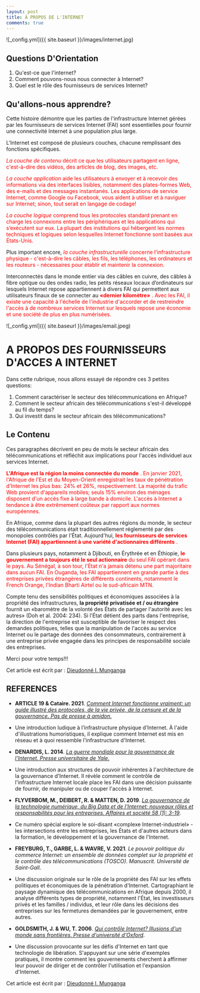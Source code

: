 ```yaml
---
layout: post
title: À PROPOS DE L'INTERNET
comments: true
---
```


![_config.yml]({{ site.baseurl }}/images/internet.jpg)
## Questions D'Orientation
1. Qu'est-ce que l'internet?
2. Comment pouvons-nous nous connecter à Internet?
3. Quel est le rôle des fournisseurs de services Internet?


## Qu'allons-nous apprendre?

Cette histoire démontre que les parties de l'infrastructure Internet gérées par les fournisseurs de services Internet (FAI) sont essentielles pour fournir une connectivité Internet à une population plus large.

L'Internet est composé de plusieurs couches, chacune remplissant des fonctions spécifiques.

<span style="color:red"> _La couche de contenu_<span> décrit ce que les utilisateurs partagent en ligne, c'est-à-dire des vidéos, des articles de blog, des images, etc.

<span style="color:red"> _La couche application_<span> aide les utilisateurs à envoyer et à recevoir des informations via des interfaces lisibles, notamment des plates-formes Web, des e-mails et des messages instantanés. Les applications de service Internet, comme Google ou Facebook, vous aident à utiliser et à naviguer sur Internet; sinon, tout serait en langage de codage!

<span style="color:red"> _La couche logique_<span> comprend tous les protocoles standard prenant en charge les connexions entre les périphériques et les applications qui s’exécutent sur eux. La plupart des institutions qui hébergent les normes techniques et logiques selon lesquelles Internet fonctionne sont basées aux États-Unis.

Plus important encore, <span style="color:red"> _la couche infrastructurelle_ <span> concerne l'infrastructure physique - c'est-à-dire les câbles, les fils, les téléphones, les ordinateurs et les routeurs - nécessaires pour établir et maintenir la connexion.

Interconnectés dans le monde entier via des câbles en cuivre, des câbles à fibre optique ou des ondes radio, les petits réseaux locaux d’ordinateurs sur lesquels Internet repose appartiennent à divers FAI qui permettent aux utilisateurs finaux de se connecter au <span style="color:red"> **«dernier kilomètre»** <span>. Avec les FAI, il existe une capacité à l'échelle de l'industrie d'accorder et de restreindre l'accès à de nombreux services Internet sur lesquels repose une économie et une société de plus en plus numérisées.

![_config.yml]({{ site.baseurl }}/images/email.jpeg)

# A PROPOS DES FOURNISSEURS D'ACCES A INTERNET

Dans cette rubrique, nous allons essayé de répondre ces 3 petites questions:

1. Comment caractériser le secteur des télécommunications en Afrique?
2. Comment le secteur africain des télécommunications s'est-il développé au fil du temps?
3. Qui investit dans le secteur africain des télécommunications?


## Le Contenu

Ces paragraphes  décrivent en peu de mots le secteur africain des télécommunications et réfléchit aux implications pour l'accès individuel aux services Internet.

<span style="color:red"> **L'Afrique est la région la moins connectée du monde** <span>. En janvier 2021, l'Afrique de l'Est et du Moyen-Orient enregistrait les taux de pénétration d'Internet les plus bas: 24% et 26%, respectivement. La majorité du trafic Web provient d'appareils mobiles; seuls 15% environ des ménages disposent d'un accès fixe à large bande à domicile. L'accès à Internet a tendance à être extrêmement coûteux par rapport aux normes européennes.

En Afrique, comme dans la plupart des autres régions du monde, le secteur des télécommunications était traditionnellement réglementé par des monopoles contrôlés par l'État. Aujourd'hui, <span style="color:red"> **les fournisseurs de services Internet (FAI) appartiennent à une variété d'actionnaires différents** <span>.

Dans plusieurs pays, notamment à Djibouti, en Érythrée et en Éthiopie, <span style="color:red">  **le gouvernement a toujours été le seul actionnaire** <span> du seul FAI opérant dans le pays. Au Sénégal, à son tour, l'État n'a jamais détenu une part majoritaire dans aucun FAI. En Ouganda, les FAI appartiennent en grande partie à des entreprises privées étrangères de différents continents, notamment le French Orange, l'Indian Bharti Airtel ou le sud-africain MTN.

Compte tenu des sensibilités politiques et économiques associées à la propriété des infrastructures, **la propriété privatisée et / ou étrangère** fournit un «baromètre de la volonté des États de partager l'autorité avec les autres» (Doh et al. 2004: 234). Si l'État détient des parts dans l'entreprise, la direction de l'entreprise est susceptible de favoriser le respect des demandes politiques, telles que la manipulation de l'accès au service Internet ou le partage des données des consommateurs, contrairement à une entreprise privée engagée dans les principes de responsabilité sociale des entreprises.


Merci pour votre temps!!!

Cet article est écrit par : [Dieudonné I. Munganga](https://dieudonnemunganga.pb.online/)

## REFERENCES

* **ARTICLE 19 & Cataire. 2021**. [_Comment Internet fonctionne vraiment: un guide illustré des protocoles, de la vie privée, de la censure et de la gouvernance. Pas de presse à amidon._](https://catnip.article19.org/)

* Une introduction ludique à l’infrastructure physique d’Internet. À l'aide d'illustrations humoristiques, il explique comment Internet est mis en réseau et à quoi ressemble l'infrastructure d'Internet.

* **DENARDIS, L. 2014**. [_La guerre mondiale pour la gouvernance de l'Internet. Presse universitaire de Yale._](https://yalebooks.yale.edu/book/9780300181357/global-war-internet-governance)

* Une introduction aux structures de pouvoir inhérentes à l'architecture de la gouvernance d'Internet. Il révèle comment le contrôle de l'infrastructure Internet locale place les FAI dans une décision puissante de fournir, de manipuler ou de couper l'accès à Internet.

* **FLYVERBOM, M., DEIBERT, R. & MATTEN, D. 2019**. [_La gouvernance de la technologie numérique, du Big Data et de l'Internet: nouveaux rôles et responsabilités pour les entreprises. Affaires et société 58 (1): 3-19_](https://journals.sagepub.com/doi/full/10.1177/0007650317727540).

* Ce numéro spécial explore le soi-disant «complexe Internet-industriel» - les intersections entre les entreprises, les États et d'autres acteurs dans la formation, le développement et la gouvernance de l'Internet.
 
* **FREYBURG, T., GARBE, L. & WAVRE, V. 2021**. _Le pouvoir politique du commerce Internet: un ensemble de données complet sur la propriété et le contrôle des télécommunications (TOSCO). Manuscrit. Université de Saint-Gall_.

* Une discussion originale sur le rôle de la propriété des FAI sur les effets politiques et économiques de la pénétration d'Internet. Cartographiant le paysage dynamique des télécommunications en Afrique depuis 2000, il analyse différents types de propriété, notamment l'État, les investisseurs privés et les familles / individus, et leur rôle dans les décisions des entreprises sur les fermetures demandées par le gouvernement, entre autres.

* **GOLDSMITH, J. & WU, T. 2006**. [_Qui contrôle Internet? Illusions d'un monde sans frontières. Presse d'université d'Oxford_](https://scholarship.law.columbia.edu/books/175/).

* Une discussion provocante sur les défis d'Internet en tant que technologie de libération. S'appuyant sur une série d'exemples pratiques, il montre comment les gouvernements cherchent à affirmer leur pouvoir de diriger et de contrôler l'utilisation et l'expansion d'Internet.

Cet article est écrit par : [Dieudonné I. Munganga](https://monsieurpapa.github.io/about/)
